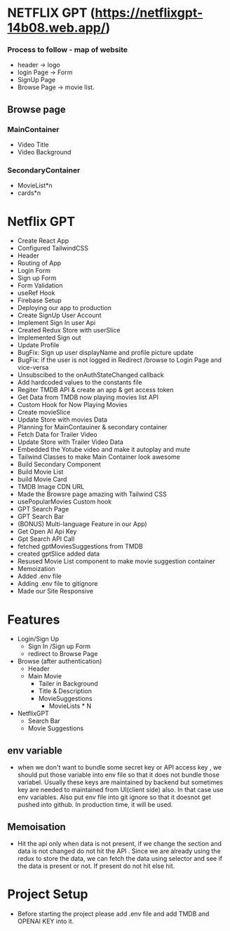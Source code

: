 # NETFLIX GPT (https://netflixgpt-14b08.web.app/)

### Process to follow - map of website
* header -> logo
* login Page -> Form
* SignUp Page
* Browse Page -> movie list.

## Browse page
### MainContainer
* Video Title
* Video Background
### SecondaryContainer
* MovieList*n
* cards*n

# Netflix GPT
- Create React App
- Configured TailwindCSS
- Header
- Routing of App
- Login Form
- Sign up Form
- Form Validation
- useRef Hook
- Firebase Setup
- Deploying our app to production
- Create SignUp User Account
- Implement Sign In user Api
- Created Redux Store with userSlice
- Implemented Sign out
- Update Profile
- BugFix: Sign up user displayName and profile picture update
- BugFix: if the user is not logged in Redirect /browse to Login Page and vice-versa
- Unsubscibed to the onAuthStateChanged callback
- Add hardcoded values to the constants file
- Regiter TMDB API & create an app & get access token
- Get Data from TMDB now playing movies list API
- Custom Hook for Now Playing Movies
- Create movieSlice
- Update Store with movies Data
- Planning for MainContauiner & secondary container
- Fetch Data for Trailer Video
- Update Store with Trailer Video Data
- Embedded the Yotube video and make it autoplay and mute
- Tailwind Classes to make Main Container look awesome
- Build Secondary Component
- Build Movie List
- build Movie Card
- TMDB Image CDN URL
- Made the Browsre page amazing with Tailwind CSS
- usePopularMovies Custom hook
- GPT Search Page
- GPT Search Bar
- (BONUS) Multi-language Feature in our App)
- Get Open AI Api Key
- Gpt Search API Call
- fetched gptMoviesSuggestions from TMDB
- created gptSlice added data
- Resused Movie List component to make movie suggestion container
- Memoization
- Added .env file
- Adding .env file to gitignore
- Made our Site Responsive

# Features
- Login/Sign Up
    - Sign In /Sign up Form
    - redirect to Browse Page
- Browse (after authentication)
    - Header
    - Main Movie
        - Tailer in Background
        - Title & Description
        - MovieSuggestions
            - MovieLists * N
- NetflixGPT
    - Search Bar
    - Movie Suggestions
## env variable
* when we don't want to bundle some secret key or API access key , we should put those variable into env file so that it does not bundle those variabel. Usually these keys are maintained by backend but sometimes key are needed to maintained from UI(client side) also. In that case use env variables. Also put env file into git ignore so that it doesnot get pushed into github. In production time, it will be used.

## Memoisation
* Hit the api only when data is not present, if we change the section and data is not changed do not hit the API . Since we are already using the redux to store the data, we can fetch the data using selector and see if the data is present or not. If present do not hit else hit.

# Project Setup
- Before starting the project please add .env file and add TMDB and OPENAI KEY into it.

